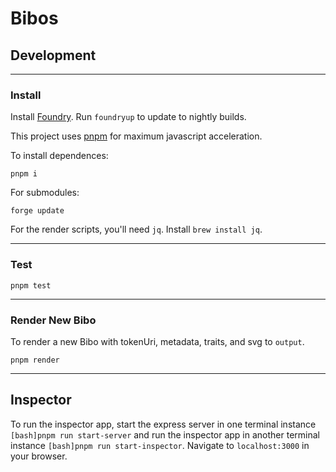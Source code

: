 # Bibos

## Development

---

### Install

Install [Foundry](https://github.com/gakonst/foundry/).
Run `foundryup` to update to nightly builds.

This project uses [pnpm](https://pnpm.io/) for maximum javascript acceleration.

To install dependences:

```[bash]
pnpm i
```

For submodules:

```[bash]
forge update
```

For the render scripts, you'll need `jq`. Install `brew install jq`.

---

### Test

```[bash]
pnpm test
```

---

### Render New Bibo

To render a new Bibo with tokenUri, metadata, traits, and svg to `output`.

```[bash]
pnpm render
```

---

## Inspector

To run the inspector app, start the express server in one terminal instance
`[bash]pnpm run start-server`
and run the inspector app in another terminal instance
`[bash]pnpm run start-inspector`.
Navigate to `localhost:3000` in your browser.
